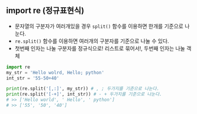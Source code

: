 ##  import re (정규표현식)
- 문자열의 구분자가 여러개있을 경우 `split()` 함수를 이용하면 한개를 기준으로 나눈다.
- `re.split()` 함수를 이용하면 여러개의 구분자를 기준으로 나눌 수 있다.
- 첫번째 인자는 나눌 구분자를 정규식으로! 리스트로 묶어서!, 두번째 인자는 나눌 객체
```python
import re
my_str = 'Hello wolrd, Hello; python'
int_str = '55-50+40'

print(re.split('[,:]', my_str)) # , ; 두가지를 기준으로 나눈다.
print(re.split('[-+]', int_str)) # - + 두가지를 기준으로 나눈다.
# >> ['Hello world', ' Hello', ' python']
# >> ['55', '50', '40']
```
